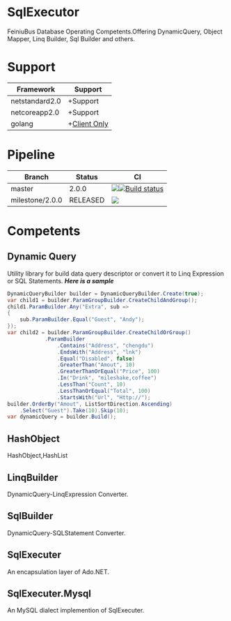 # SqlExecutor
FeiniuBus Database Operating Competents.Offering DynamicQuery, Object Mapper, Linq Builder, Sql Builder and others.

# Support
 Framework | Support 
----|----
 netstandard2.0 | +Support
 netcoreapp2.0 | +Support
 golang | +[Client Only](https://github.com/FeiniuBus/SqlExecutor-Go)

# Pipeline
Branch | Status | CI
----|----|----
master | 2.0.0 | [![](https://travis-ci.org/FeiniuBus/SqlExecutor.svg?branch=master)](https://travis-ci.org/FeiniuBus/SqlExecutor)[![Build status](https://ci.appveyor.com/api/projects/status/w49ddl7ydevg4kl5?svg=true)](https://ci.appveyor.com/project/standardcore/sqlexecutor)
milestone/2.0.0 | RELEASED | [![](https://travis-ci.org/FeiniuBus/SqlExecutor.svg?branch=milestone/2.0.0)](https://travis-ci.org/FeiniuBus/SqlExecutor)

# Competents
## Dynamic Query
Utility library for build data query descriptor or convert it to Linq Expression or SQL Statements.
***Here is a sample***

```cs
DynamicQueryBuilder builder = DynamicQueryBuilder.Create(true);
var child1 = builder.ParamGroupBuilder.CreateChildAndGroup();
child1.ParamBuilder.Any("Extra", sub =>
{
    sub.ParamBuilder.Equal("Guest", "Andy");
});
var child2 = builder.ParamGroupBuilder.CreateChildOrGroup()
            .ParamBuilder
                .Contains("Address", "chengdu")
                .EndsWith("Address", "lnk")
                .Equal("Disabled", false)
                .GreaterThan("Amout", 10)
                .GreaterThanOrEqual("Price", 100)
                .In("Drink", "mileshake,coffee")
                .LessThan("Count", 10)
                .LessThanOrEqual("Total", 100)
                .StartsWith("Url", "Http://");
builder.OrderBy("Amout", ListSortDirection.Ascending)
    .Select("Guest").Take(10).Skip(10);
var dynamicQuery = builder.Build();
```

## HashObject
HashObject,HashList

## LinqBuilder
DynamicQuery-LinqExpression Converter.

## SqlBuilder
DynamicQuery-SQLStatement Converter.

## SqlExecuter
An encapsulation layer of Ado.NET.

## SqlExecuter.Mysql
An MySQL dialect implemention of SqlExecuter.
